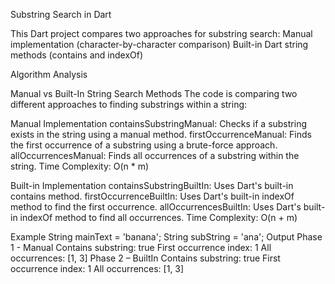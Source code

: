 Substring Search in Dart

This Dart project compares two approaches for substring search:
Manual implementation (character-by-character comparison)
Built-in Dart string methods (contains and indexOf)

Algorithm Analysis

Manual vs Built-In String Search Methods
The code is comparing two different approaches to finding substrings within a string:

Manual Implementation
    containsSubstringManual: Checks if a substring exists in the string using a manual method.
    firstOccurrenceManual: Finds the first occurrence of a substring using a brute-force approach.
    allOccurrencesManual: Finds all occurrences of a substring within the string.        Time Complexity: O(n * m)

Built-in Implementation
    containsSubstringBuiltIn: Uses Dart's built-in contains method.
    firstOccurrenceBuiltIn: Uses Dart's built-in indexOf method to find the first occurrence.
    allOccurrencesBuiltIn: Uses Dart's built-in indexOf method to find all occurrences.
    Time Complexity: O(n + m)

Example
    String mainText = 'banana';
    String subString = 'ana';
Output
    Phase 1 - Manual
    Contains substring: true
    First occurrence index: 1
    All occurrences: [1, 3]
    Phase 2 – BuiltIn 
    Contains substring: true
    First occurrence index: 1
    All occurrences: [1, 3]



